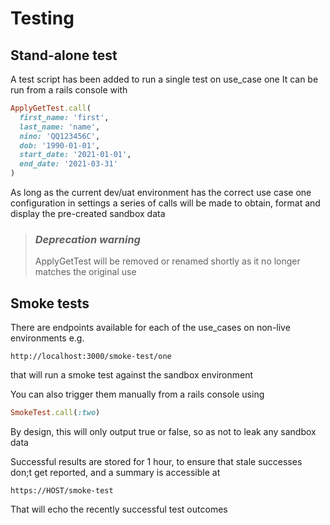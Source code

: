 # Testing
## Stand-alone test

A test script has been added to run a single test on use_case one
It can be run from a rails console with
```ruby
ApplyGetTest.call(
  first_name: 'first',
  last_name: 'name',
  nino: 'QQ123456C',
  dob: '1990-01-01',
  start_date: '2021-01-01',
  end_date: '2021-03-31'
)
```
As long as the current dev/uat environment has the correct use case one configuration in settings a series of calls will be made to obtain, format and display the pre-created sandbox data
>### *Deprecation warning*
> ApplyGetTest will be removed or renamed shortly as it no longer matches the original use

## Smoke tests
There are endpoints available for each of the use_cases on non-live environments e.g.
```http request
http://localhost:3000/smoke-test/one
```
that will run a smoke test against the sandbox environment

You can also trigger them manually from a rails console using

```ruby
SmokeTest.call(:two)
```

By design, this will only output true or false, so as not to leak any sandbox data

Successful results are stored for 1 hour, to ensure that stale successes don;t get reported, and a summary is accessible at
```http request
https://HOST/smoke-test
```
That will echo the recently successful test outcomes
